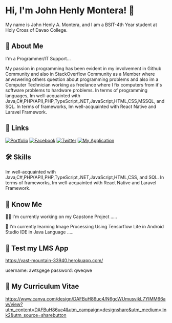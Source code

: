 
# Hi, I'm John Henly Montera! 👋

My name is John Henly A. Montera, and I am a BSIT-4th Year student at Holy Cross of Davao College. 


## 🚀 About Me
I'm a Programmer/IT Support...

My passion in programming has been evident in my involvement in Github Community and also in StackOverflow Community as a Member where anwswering others question about programming problems and also im a Computer Technician working as freelance where I fix computers from it's software problems to hardware problems. In terms of programming languages, Im well-acquainted with Java,C#,PHP(API),PHP,TypeScript,.NET,JavaScript,HTML,CSS,MSSQL, and SQL. In terms of frameworks, Im well-acquainted with React Native and Laravel Framework.
## 🔗 Links
[![Portfolio](https://img.shields.io/badge/my_portfolio-000?style=for-the-badge&logo=ko-fi&logoColor=white)](https://henly09.github.io/MyPortfolio/)
[![Facebook](https://img.shields.io/badge/facebook-0A66C2?style=for-the-badge&logo=facebook&logoColor=white)](https://www.facebook.com/mhax.ter/)
[![Twitter](https://img.shields.io/badge/twitter-1DA1F2?style=for-the-badge&logo=twitter&logoColor=white)](https://twitter.com/HenzQwerty)
[![My Application](https://img.shields.io/badge/My_Application-8cdcd4?style=for-the-badge&logo=AddThis&logoColor=white)](https://vast-mountain-33940.herokuapp.com/)


## 🛠 Skills
Im well-acquainted with Java,C#,PHP(API),PHP,TypeScript,.NET,JavaScript,HTML,CSS, and SQL. In terms of frameworks, Im well-acquainted with React Native and Laravel Framework.


## 👥 Know Me

👩‍💻 I'm currently working on my Capstone Project .....

🧠 I'm currently learning Image Processing Using Tensorflow Lite in Android Studio IDE in Java Language .....

## 📝 Test my LMS App 

https://vast-mountain-33940.herokuapp.com/

username: awtsgege
password: qweqwe

## 📜 My Curriculum Vitae

https://www.canva.com/design/DAFBuH86uc4/N6gcWUmusvikL7YIMM66aw/view?utm_content=DAFBuH86uc4&utm_campaign=designshare&utm_medium=link2&utm_source=sharebutton

